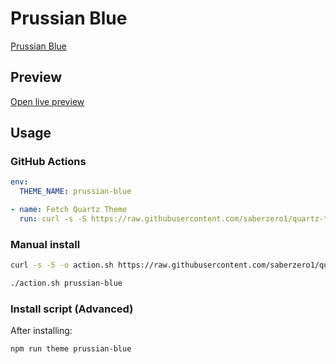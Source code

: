 # Prussian Blue

[Prussian Blue](ed.toomwn.xyz)

## Preview

[Open live preview](https://quartz-themes.github.io/prussian-blue/)

## Usage

### GitHub Actions

```yaml
env:
  THEME_NAME: prussian-blue
```

```yaml
- name: Fetch Quartz Theme
  run: curl -s -S https://raw.githubusercontent.com/saberzero1/quartz-themes/master/action.sh | bash -s -- $THEME_NAME
```

### Manual install

```bash
curl -s -S -o action.sh https://raw.githubusercontent.com/saberzero1/quartz-themes/master/action.sh

./action.sh prussian-blue
```

### Install script (Advanced)

After installing:

```bash
npm run theme prussian-blue
```
